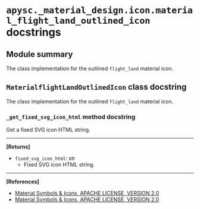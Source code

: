 # `apysc._material_design.icon.material_flight_land_outlined_icon` docstrings

## Module summary

The class implementation for the outlined `flight_land` material icon.

## `MaterialflightLandOutlinedIcon` class docstring

The class implementation for the outlined `flight_land` material icon.

### `_get_fixed_svg_icon_html` method docstring

Get a fixed SVG icon HTML string.<hr>

**[Returns]**

- `fixed_svg_icon_html`: str
  - Fixed SVG icon HTML string.

<hr>

**[References]**

- [Material Symbols & Icons, APACHE LICENSE, VERSION 2.0](https://fonts.google.com/icons?icon.size=24&icon.color=%23e8eaed)
- [Material Symbols & Icons, APACHE LICENSE, VERSION 2.0](https://www.apache.org/licenses/LICENSE-2.0.html)